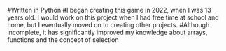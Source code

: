 #Written in Python
#I began creating this game in 2022, when I was 13 years old. I would work on this project when I had free time at school and home, but I eventually moved on to creating other projects.
#Although incomplete, it has significantly improved my knowledge about arrays, functions and the concept of selection
